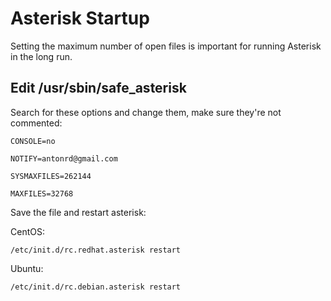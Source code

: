 # Asterisk Startup

Setting the maximum number of open files is important for running Asterisk in the long run.

## Edit /usr/sbin/safe_asterisk

Search for these options and change them, make sure they're not commented:

```
CONSOLE=no

NOTIFY=antonrd@gmail.com

SYSMAXFILES=262144

MAXFILES=32768
```

Save the file and restart asterisk:

CentOS:

```
/etc/init.d/rc.redhat.asterisk restart
```

Ubuntu:

```
/etc/init.d/rc.debian.asterisk restart
```
